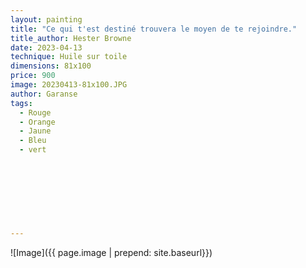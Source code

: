```yaml
---
layout: painting
title: "Ce qui t'est destiné trouvera le moyen de te rejoindre."                    
title_author: Hester Browne                                     
date: 2023-04-13
technique: Huile sur toile 
dimensions: 81x100
price: 900
image: 20230413-81x100.JPG
author: Garanse
tags:
  - Rouge
  - Orange
  - Jaune
  - Bleu
  - vert
  
  
  
  
  
  
  
  
---
```

![Image]({{ page.image | prepend: site.baseurl}})

